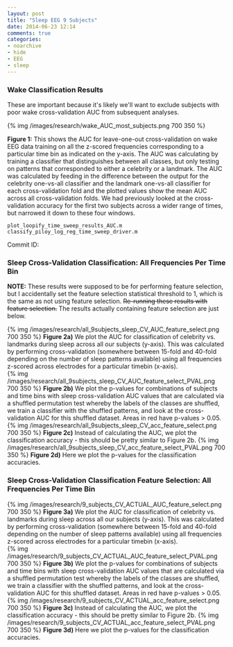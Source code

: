 ```yaml
---
layout: post
title: "Sleep EEG 9 Subjects"
date: 2014-06-23 12:14
comments: true
categories: 
- noarchive 
- hide 
- EEG
- sleep
---
```


### Wake Classification Results
These are important because it's likely we'll want to exclude subjects with poor wake cross-validation AUC from subsequent analyses.

{% img /images/research/wake_AUC_most_subjects.png 700 350 %}
  
**Figure 1:** This shows the AUC for leave-one-out cross-validation on wake EEG data training on all the z-scored frequencies corresponding to a particular time bin as indicated on the y-axis.  The AUC was calculating by training a classifier that distinguishes between all classes, but only testing on patterns that corresponded to either a celebrity or a landmark.  The AUC was calculated by feeding in the difference between the output for the celebrity one-vs-all classifier and the landmark one-vs-all classifier for each cross-validation fold and the plotted values show the mean AUC across all cross-validation folds.  We had previously looked at the cross-validation accuracy for the first two subjects across a wider range of times, but narrowed it down to these four windows.

<code>plot_loopify_time_sweep_results_AUC.m </code>    
<code>classify_piloy_log_reg_time_sweep_driver.m </code>      
  
Commit ID: <code> </code>     

### Sleep Cross-Validation Classification: All Frequencies Per Time Bin  
**NOTE:** These results were supposed to be for performing feature selection, but I accidentally set the feature selection statistical threshold to 1, which is the same as not using feature selection.  <del>Re-running these results with feature selection.</del>  The results actually containing feature selection are just below.

{% img /images/research/all_9subjects_sleep_CV_AUC_feature_select.png 700 350 %}
**Figure 2a)** We plot the AUC for classification of celebrity vs. landmarks during sleep across all our subjects (y-axis).  This was calculated by performing cross-validation (somewhere between 15-fold and 40-fold depending on the number of sleep patterns available) using all frequencies z-scored across electrodes for a particular timebin (x-axis).   
{% img /images/research/all_9subjects_sleep_CV_AUC_feature_select_PVAL.png 700 350 %}
**Figure 2b)** We plot the p-values for combinations of subjects and time bins with sleep cross-validation AUC values that are calculated via a shuffled permutation test whereby the labels of the classes are shuffled, we train a classifier with the shuffled patterns, and look at the cross-validation AUC for this shuffled dataset. Areas in red have p-values > 0.05.
{% img /images/research/all_9subjects_sleep_CV_acc_feature_select.png 700 350 %}
**Figure 2c)** Instead of calculating the AUC, we plot the classification accuracy - this should be pretty similar to Figure 2b.
{% img /images/research/all_9subjects_sleep_CV_acc_feature_select_PVAL.png 700 350 %}
**Figure 2d)** Here we plot the p-values for the classification accuracies.

### Sleep Cross-Validation Classification Feature Selection: All Frequencies Per Time Bin  

{% img /images/research/9_subjects_CV_ACTUAL_AUC_feature_select.png 700 350 %}
**Figure 3a)** We plot the AUC for classification of celebrity vs. landmarks during sleep across all our subjects (y-axis).  This was calculated by performing cross-validation (somewhere between 15-fold and 40-fold depending on the number of sleep patterns available) using all frequencies z-scored across electrodes for a particular timebin (x-axis).   
{% img /images/research/9_subjects_CV_ACTUAL_AUC_feature_select_PVAL.png 700 350 %}
**Figure 3b)** We plot the p-values for combinations of subjects and time bins with sleep cross-validation AUC values that are calculated via a shuffled permutation test whereby the labels of the classes are shuffled, we train a classifier with the shuffled patterns, and look at the cross-validation AUC for this shuffled dataset. Areas in red have p-values > 0.05.
{% img /images/research/9_subjects_CV_ACTUAL_acc_feature_select.png 700 350 %}
**Figure 3c)** Instead of calculating the AUC, we plot the classification accuracy - this should be pretty similar to Figure 2b.
{% img /images/research/9_subjects_CV_ACTUAL_acc_feature_select_PVAL.png 700 350 %}
**Figure 3d)** Here we plot the p-values for the classification accuracies.


